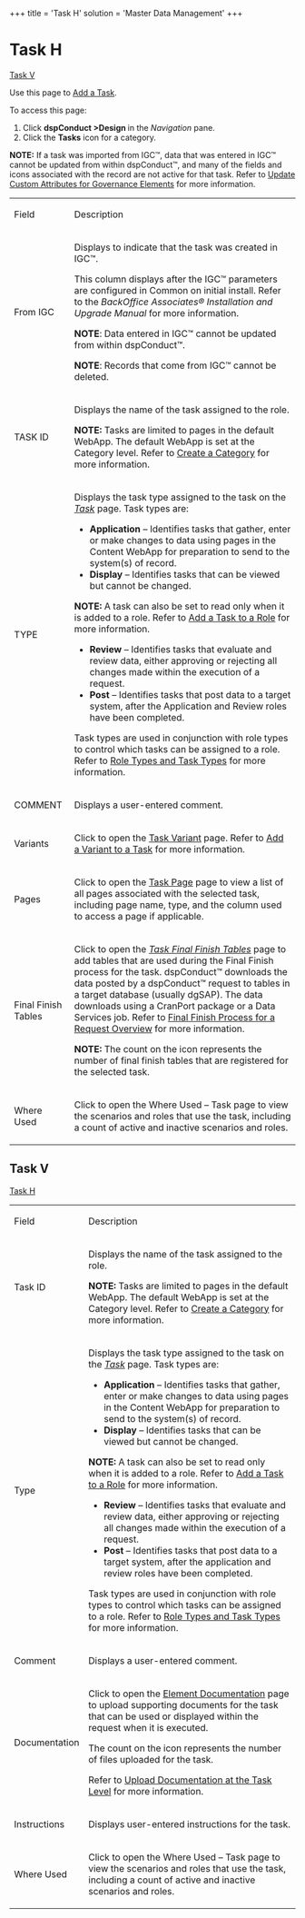 +++
title = 'Task H'
solution = 'Master Data Management'
+++

# Task H

[Task V](#Task_V)

<div class="use">

Use this page to [Add a Task](../Use_Cases/Add_a_Task).

</div>

To access this page:

1.  Click <span style="font-weight: bold;">dspConduct
    \></span><span style="font-weight: bold;">Design </span>in the
    <span style="font-style: italic;">Navigation</span> pane.
2.  Click the <span style="font-weight: bold;">Tasks</span> icon for a
    category.

**NOTE:** If a task was imported from IGC™, data that was entered in
IGC™ cannot be updated from within dspConduct™, and many of the fields
and icons associated with the record are not active for that task. Refer
to [Update Custom Attributes for Governance
Elements](../Use_Cases/Update_Custom_Attributes_for_Governance_Elements)
for more information.

<table>
<tbody>
<tr class="odd">
<td><p>Field</p></td>
<td><p>Description</p></td>
</tr>
<tr class="even">
<td><p>From IGC</p></td>
<td><p>Displays to indicate that the task was created in IGC™.</p>
<p>This column displays after the IGC™ parameters are configured in Common on initial install. Refer to the <em>BackOffice Associates® Installation and Upgrade Manual</em> for more information.</p>
<p><strong>NOTE</strong>: Data entered in IGC™ cannot be updated from within dspConduct™.</p>
<p><strong>NOTE</strong>: Records that come from IGC™ cannot be deleted.</p></td>
</tr>
<tr class="odd">
<td><p>TASK ID</p></td>
<td><p>Displays the name of the task assigned to the role.</p>
<p><strong>NOTE:</strong> Tasks are limited to pages in the default WebApp. The default WebApp is set at the Category level. Refer to <a href="../Use_Cases/Create_a_Category">Create a Category</a> for more information.</p></td>
</tr>
<tr class="even">
<td><p>TYPE</p></td>
<td><p>Displays the task type assigned to the task on the <span style="font-style: italic;"><a href="#">Task</a></span> page. Task types are:</p>
<ul>
<li><span style="font-weight: bold;">Application</span> – Identifies tasks that gather, enter or make changes to data using pages in the Content WebApp for preparation to send to the system(s) of record.</li>
<li><span style="font-weight: bold;">Display</span> – Identifies tasks that can be viewed but cannot be changed.</li>
</ul>
<p><strong>NOTE:</strong> A task can also be set to read only when it is added to a role. Refer to <a href="../Use_Cases/Add_a_Task_to_a_Role">Add a Task to a Role</a> for more information.</p>
<ul>
<li><span style="font-weight: bold;">Review</span> – Identifies tasks that evaluate and review data, either approving or rejecting all changes made within the execution of a request.</li>
<li><span style="font-weight: bold;">Post</span> – Identifies tasks that post data to a target system, after the Application and Review roles have been completed.</li>
</ul>
<p>Task types are used in conjunction with role types to control which tasks can be assigned to a role. Refer to <a href="../Use_Cases/Role_Types_and_Task_Types">Role Types and Task Types</a> for more information.</p></td>
</tr>
<tr class="odd">
<td><p>COMMENT</p></td>
<td><p>Displays a user-entered comment.</p></td>
</tr>
<tr class="even">
<td><p>Variants</p></td>
<td><p>Click to open the <a href="Task_Variant">Task Variant</a> page. Refer to <a href="../Use_Cases/Add_a_Variant_to_a_Task">Add a Variant to a Task</a> for more information.</p></td>
</tr>
<tr class="odd">
<td><p>Pages</p></td>
<td><p>Click to open the <a href="Task_Page_H">Task Page</a> page to view a list of all pages associated with the selected task, including page name, type, and the column used to access a page if applicable.</p></td>
</tr>
<tr class="even">
<td><p>Final Finish Tables</p></td>
<td><p>Click to open the <span style="font-style: italic;"><a href="Task_Final_Finish_Tables_H">Task Final Finish Tables</a></span> page to add tables that are used during the Final Finish process for the task. dspConduct™ downloads the data posted by a dspConduct™ request to tables in a target database (usually dgSAP). The data downloads using a CranPort package or a Data Services job. Refer to <a href="../Use_Cases/Final_Finish_Process_for_a_Request_Overview">Final Finish Process for a Request Overview</a> for more information.</p>
<p><strong>NOTE:</strong> The count on the icon represents the number of final finish tables that are registered for the selected task.</p></td>
</tr>
<tr class="odd">
<td><p>Where Used</p></td>
<td><p>Click to open the Where Used – Task page to view the scenarios and roles that use the task, including a count of active and inactive scenarios and roles.</p></td>
</tr>
</tbody>
</table>

## <span id="Task_V"></span>Task V

[Task H](#)

<table>
<tbody>
<tr class="odd">
<td><p>Field</p></td>
<td><p>Description</p></td>
</tr>
<tr class="even">
<td><p>Task ID</p></td>
<td><p>Displays the name of the task assigned to the role.</p>
<p><strong>NOTE:</strong> Tasks are limited to pages in the default WebApp. The default WebApp is set at the Category level. Refer to <a href="../Use_Cases/Create_a_Category">Create a Category</a> for more information.</p></td>
</tr>
<tr class="odd">
<td><p>Type</p></td>
<td><p>Displays the task type assigned to the task on the <span style="font-style: italic;"><a href="#">Task</a></span> page. Task types are:</p>
<ul>
<li><span style="font-weight: bold;">Application</span> – Identifies tasks that gather, enter or make changes to data using pages in the Content WebApp for preparation to send to the system(s) of record.</li>
<li><span style="font-weight: bold;">Display</span> – Identifies tasks that can be viewed but cannot be changed.</li>
</ul>
<p><strong>NOTE:</strong> A task can also be set to read only when it is added to a role. Refer to <a href="../Use_Cases/Add_a_Task_to_a_Role">Add a Task to a Role</a> for more information.</p>
<ul>
<li><span style="font-weight: bold;">Review</span> – Identifies tasks that evaluate and review data, either approving or rejecting all changes made within the execution of a request.</li>
<li><span style="font-weight: bold;">Post</span> – Identifies tasks that post data to a target system, after the application and review roles have been completed.</li>
</ul>
<p>Task types are used in conjunction with role types to control which tasks can be assigned to a role. Refer to <a href="../Use_Cases/Role_Types_and_Task_Types">Role Types and Task Types</a> for more information.</p></td>
</tr>
<tr class="even">
<td><p>Comment</p></td>
<td><p>Displays a user-entered comment.</p></td>
</tr>
<tr class="odd">
<td><p>Documentation</p></td>
<td><p>Click to open the <a href="Element_Documentation">Element Documentation</a> page to upload supporting documents for the task that can be used or displayed within the request when it is executed.</p>
<p>The count on the icon represents the number of files uploaded for the task.</p>
<p>Refer to <a href="../Use_Cases/Upload_Documentation_at_the_Task_Level">Upload Documentation at the Task Level</a> for more information.  </p></td>
</tr>
<tr class="even">
<td><p>Instructions</p></td>
<td><p>Displays user-entered instructions for the task.</p></td>
</tr>
<tr class="odd">
<td><p>Where Used</p></td>
<td><p>Click to open the Where Used – Task page to view the scenarios and roles that use the task, including a count of active and inactive scenarios and roles.</p></td>
</tr>
</tbody>
</table>
